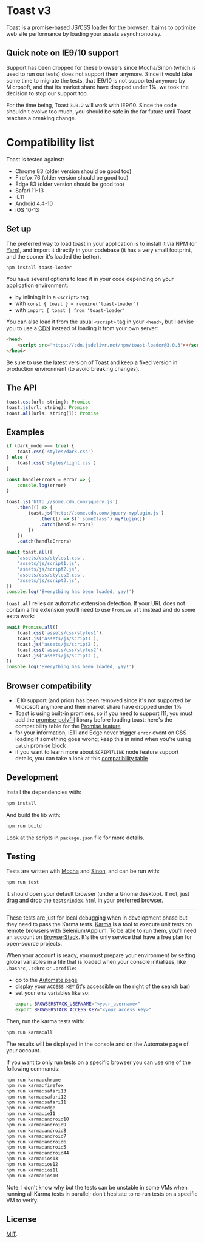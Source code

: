 # Toast v3

Toast is a promise-based JS/CSS loader for the browser. It aims to optimize web site performance by loading your assets asynchronoulsy.

## Quick note on IE9/10 support

Support has been dropped for these browsers since Mocha/Sinon (which is used to run our tests) does not support them anymore. Since it would take some time to migrate the tests, that IE9/10 is not supported anymore by Microsoft, and that its market share have dropped under 1%, we took the decision to stop our support too.

For the time being, Toast `3.0.2` will work with IE9/10. Since the code shouldn't evolve too much, you should be safe in the far future until Toast reaches a breaking change.

# Compatibility list

Toast is tested against:

- Chrome 83 (older version should be good too)
- Firefox 76 (older version should be good too)
- Edge 83 (older version should be good too)
- Safari 11-13
- IE11
- Android 4.4-10
- iOS 10-13

## Set up

The preferred way to load toast in your application is to install it via NPM (or [Yarn](https://yarnpkg.com/)), and import it directly in your codebase (it has a very small footprint, and the sooner it's loaded the better).

```sh
npm install toast-loader
```

You have several options to load it in your code depending on your application environment:

- by inlining it in a `<script>` tag
- with `const { toast } = require('toast-loader')`
- with `import { toast } from 'toast-loader'`

You can also load it from the usual `<script>` tag in your `<head>`, but I advise you to use a [CDN](https://www.jsdelivr.com/) instead of loading it from your own server:

```html
<head>
    <script src="https://cdn.jsdelivr.net/npm/toast-loader@3.0.3"></script>
</head>
```

Be sure to use the latest version of Toast and keep a fixed version in production environment (to avoid breaking changes).

## The API

```js
toast.css(url: string): Promise
toast.js(url: string): Promise
toast.all(urls: string[]): Promise
```

## Examples

```js
if (dark_mode === true) {
    toast.css('styles/dark.css')
} else {
    toast.css('styles/light.css')
}
```

```js
const handleErrors = error => {
    console.log(error)
}

toast.js('http://some.cdn.com/jquery.js')
    .then(() => {
        toast.js('http://some.cdn.com/jquery-myplugin.js')
            .then(() => $('.someClass').myPlugin())
            .catch(handleErrors)
        })
    })
    .catch(handleErrors)
```

```js
await toast.all([
    'assets/css/styles1.css',
    'assets/js/script1.js',
    'assets/js/script2.js',
    'assets/css/styles2.css',
    'assets/js/script3.js',
])
console.log('Everything has been loaded, yay!')
```

`toast.all` relies on automatic extension detection. If your URL does not contain a file extension you'll need to use `Promise.all` instead and do some extra work:

```js
await Promise.all([
    toast.css('assets/css/styles1'),
    toast.js('assets/js/script1'),
    toast.js('assets/js/script2'),
    toast.css('assets/css/styles2'),
    toast.js('assets/js/script3'),
])
console.log('Everything has been loaded, yay!')
```

## Browser compatibility

- IE10 support (and prior) has been removed since it's not supported by Microsoft anymore and their market share have dropped under 1%
- Toast is using built-in promises, so if you need to support I11, you must add the [promise-polyfill](https://github.com/taylorhakes/promise-polyfill) library before loading toast: here's the compatibility table for the [Promise feature](https://www.caniuse.com/#feat=promises)
- for your information, IE11 and Edge never trigger `error` event on CSS loading if something goes wrong; keep this in mind when you're using `catch` promise block
- if you want to learn more about `SCRIPT`/`LINK` node feature support details, you can take a look at this [compatibility table](https://pie.gd/test/script-link-events/)

## Development

Install the dependencies with:

```sh
npm install
```

And build the lib with:

```sh
npm run build
```

Look at the scripts in `package.json` file for more details.

## Testing

Tests are written with [Mocha](https://mochajs.org/) and [Sinon](https://sinonjs.org/), and can be run with:

```sh
npm run test
```

It should open your default browser (under a Gnome desktop). If not, just drag and drop the `tests/index.html` in your preferred browser.

---

These tests are just for local debugging when in development phase but they need to pass the Karma tests. [Karma](https://karma-runner.github.io/latest/index.html) is a tool to execute unit tests on remote browsers with Selenium/Appium. To be able to run them, you'll need an account on [BrowserStack](https://www.browserstack.com/). It's the only service that have a free plan for open-source projects.

When your account is ready, you must prepare your environment by setting global variables in a file that is loaded when your console initializes, like `.bashrc`, `.zshrc` or `.profile`:

- go to the [Automate page](https://automate.browserstack.com/dashboard/v2)
- display your `ACCESS KEY` (it's accessible on the right of the search bar)
- set your env variables like so:
    ```sh
    export BROWSERSTACK_USERNAME="<your_username>"
    export BROWSERSTACK_ACCESS_KEY="<your_access_key>"
    ```

Then, run the karma tests with:

```sh
npm run karma:all
```

The results will be displayed in the console and on the Automate page of your account.

If you want to only run tests on a specific browser you can use one of the following commands:

```sh
npm run karma:chrome
npm run karma:firefox
npm run karma:safari13
npm run karma:safari12
npm run karma:safari11
npm run karma:edge
npm run karma:ie11
npm run karma:android10
npm run karma:android9
npm run karma:android8
npm run karma:android7
npm run karma:android6
npm run karma:android5
npm run karma:android44
npm run karma:ios13
npm run karma:ios12
npm run karma:ios11
npm run karma:ios10
```

Note: I don't know why but the tests can be unstable in some VMs when running all Karma tests in parallel; don't hesitate to re-run tests on a specific VM to verify.

## License

[MIT](http://dreamysource.mit-license.org).
